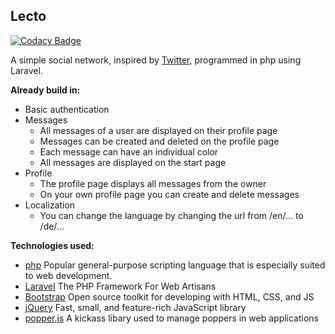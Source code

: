 ## Lecto

[![Codacy Badge](https://api.codacy.com/project/badge/Grade/8cee8f67e5464328b24c2c0f0c20865d)](https://app.codacy.com/manual/FlorianRaith/Lecto?utm_source=github.com&utm_medium=referral&utm_content=FlorianRaith/Lecto&utm_campaign=Badge_Grade_Dashboard)

A simple social network, inspired by [Twitter], programmed in php using Laravel.

**Already build in:**
* Basic authentication
* Messages
  * All messages of a user are displayed on their profile page
  * Messages can be created and deleted on the profile page
  * Each message can have an individual color
  * All messages are displayed on the start page
* Profile
  * The profile page displays all messages from the owner
  * On your own profile page you can create and delete messages 
* Localization
  * You can change the language by changing the url from /en/... to /de/...

**Technologies used:**
 * [php] Popular general-purpose scripting language that is especially suited to web development.
 * [Laravel] The PHP Framework For Web Artisans
 * [Bootstrap] Open source toolkit for developing with HTML, CSS, and JS
 * [jQuery] Fast, small, and feature-rich JavaScript library
 * [popper.js] A kickass libary used to manage poppers in web applications
 
[Twitter]: https://twitter.com/
[php]: http://php.net/
[Laravel]: https://laravel.com/
[Bootstrap]: https://getbootstrap.com/
[jQuery]: https://jquery.com/
[popper.js]: https://popper.js.org/